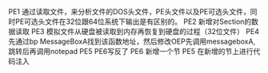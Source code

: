 PE1 通过读取文件，来分析文件的DOS头文件，PE头文件以及PE可选头文件，同时PE可选头文件在32位跟64位系统下输出是有区别的。
PE2 新增对Section的数据读取
PE3 模拟文件从硬盘被读取到内存再恢复到硬盘的过程（32位文件）
PE4 先通过bp MessageBoxA找到该函数地址，然后修改OEP先调用messageboxA,跳转后再调用notepad
PE5 PE6写反了
PE6 新增一个节
PE5 在新增的节上进行代码注入

